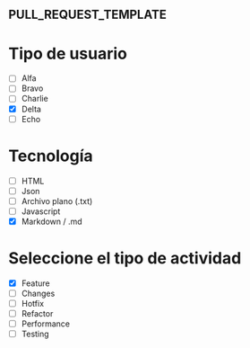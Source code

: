 ## PULL_REQUEST_TEMPLATE

# Tipo de usuario

- [ ] Alfa
- [ ] Bravo
- [ ] Charlie
- [x] Delta
- [ ] Echo

 # Tecnología

- [ ] HTML
- [ ] Json
- [ ] Archivo plano (.txt)
- [ ] Javascript
- [x] Markdown / .md

 # Seleccione el tipo de actividad

- [x] Feature
- [ ] Changes
- [ ] Hotfix
- [ ] Refactor
- [ ] Performance
- [ ] Testing
